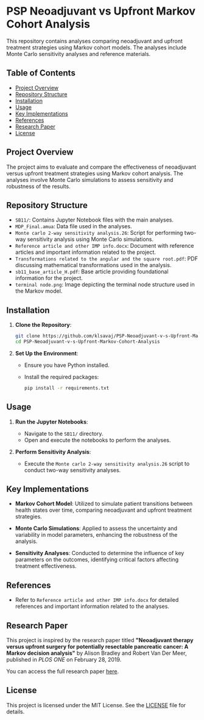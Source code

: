 # PSP Neoadjuvant vs Upfront Markov Cohort Analysis

This repository contains analyses comparing neoadjuvant and upfront treatment strategies using Markov cohort models. The analyses include Monte Carlo sensitivity analyses and reference materials.

## Table of Contents

- [Project Overview](#project-overview)
- [Repository Structure](#repository-structure)
- [Installation](#installation)
- [Usage](#usage)
- [Key Implementations](#key-implementations)
- [References](#references)
- [Research Paper](#research-paper)
- [License](#license)

## Project Overview

The project aims to evaluate and compare the effectiveness of neoadjuvant versus upfront treatment strategies using Markov cohort analysis. The analyses involve Monte Carlo simulations to assess sensitivity and robustness of the results.

## Repository Structure

- `SB11/`: Contains Jupyter Notebook files with the main analyses.
- `MDP_Final.amua`: Data file used in the analyses.
- `Monte carlo 2-way sensitivity analysis.26`: Script for performing two-way sensitivity analysis using Monte Carlo simulations.
- `Reference article and other IMP info.docx`: Document with reference articles and important information related to the project.
- `Transformations related to the angular and the square root.pdf`: PDF discussing mathematical transformations used in the analysis.
- `sb11_base_article_H.pdf`: Base article providing foundational information for the project.
- `terminal node.png`: Image depicting the terminal node structure used in the Markov model.

## Installation

1. **Clone the Repository**:

   ```bash
   git clone https://github.com/klsavaj/PSP-Neoadjuvant-v-s-Upfront-Markov-Cohort-Analysis.git
   cd PSP-Neoadjuvant-v-s-Upfront-Markov-Cohort-Analysis
   ```

2. **Set Up the Environment**:

   - Ensure you have Python installed.
   - Install the required packages:

     ```bash
     pip install -r requirements.txt
     ```

## Usage

1. **Run the Jupyter Notebooks**:

   - Navigate to the `SB11/` directory.
   - Open and execute the notebooks to perform the analyses.

2. **Perform Sensitivity Analysis**:

   - Execute the `Monte carlo 2-way sensitivity analysis.26` script to conduct two-way sensitivity analyses.

## Key Implementations

- **Markov Cohort Model**: Utilized to simulate patient transitions between health states over time, comparing neoadjuvant and upfront treatment strategies.

- **Monte Carlo Simulations**: Applied to assess the uncertainty and variability in model parameters, enhancing the robustness of the analysis.

- **Sensitivity Analyses**: Conducted to determine the influence of key parameters on the outcomes, identifying critical factors affecting treatment effectiveness.

## References

- Refer to `Reference article and other IMP info.docx` for detailed references and important information related to the analyses.

## Research Paper

This project is inspired by the research paper titled **"Neoadjuvant therapy versus upfront surgery for potentially resectable pancreatic cancer: A Markov decision analysis"** by Alison Bradley and Robert Van Der Meer, published in *PLOS ONE* on February 28, 2019. 

You can access the full research paper [here](https://journals.plos.org/plosone/article/file?id=10.1371%2Fjournal.pone.0212805&type=printable).

## License

This project is licensed under the MIT License. See the [LICENSE](LICENSE) file for details.
